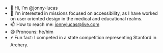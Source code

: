 - 👋 Hi, I’m @jonny-lucas
- 👀 I’m interested in missions focused on accessibility, as I have worked on user oriented design in the medical and educational realms.
- 📫 How to reach me: jonnylucas@live.com
- 😄 Pronouns: he/him
- ⚡ Fun fact: I competed in a state competition representing Stanford in Archery.

<!---
jonny-lucas/jonny-lucas is a ✨ special ✨ repository because its `README.md` (this file) appears on your GitHub profile.
You can click the Preview link to take a look at your changes.
--->
